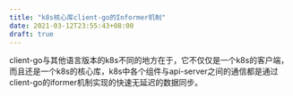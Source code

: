 ```yaml
---
title: "k8s核心库client-go的Informer机制"
date: 2021-03-12T23:55:43+08:00
draft: true
---
```


client-go与其他语言版本的k8s不同的地方在于，它不仅仅是一个k8s的客户端，而且还是一个k8s的核心库，k8s中各个组件与api-server之间的通信都是通过client-go的iformer机制实现的快速无延迟的数据同步。
